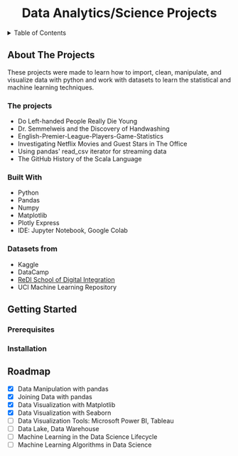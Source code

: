 <p align="center">
  <h1 align="center">Data Analytics/Science Projects</h1>
</p>


<details>
  <summary>Table of Contents</summary>
 
  1. [About The Projects](#about_the_project)
     * [The projects](#the_projects)
     * [Built With](#built_with)
     * [Datasets](#datasets_)
     
  2. [Getting Started](#getting_started)
     * [Prerequisites](#prerequisites_)
     * [Installation](#installation_)
  
  3. [Roadmap](#roadmap_)
  
</details>

## <a name="about_the_project"></a>About The Projects
These projects were made to learn how to import, clean, manipulate, and visualize data with python and work with datasets to learn the statistical and machine learning techniques.

### <a name="the_projects"></a>The projects
* Do Left-handed People Really Die Young
* Dr. Semmelweis and the Discovery of Handwashing
* English-Premier-League-Players-Game-Statistics
* Investigating Netflix Movies and Guest Stars in The Office
* Using pandas' read_csv iterator for streaming data
* The GitHub History of the Scala Language

### <a name="built_with"></a>Built With
* Python 
* Pandas
* Numpy
* Matplotlib
* Plotly Express
* IDE: Jupyter Notebook, Google Colab

### <a name="datasets_"></a>Datasets from
* Kaggle
* DataCamp
* [ReDI School of Digital Integration](https://www.redi-school.org/)
* UCI Machine Learning Repository

## <a name="getting_started"></a>Getting Started

### <a name="prerequisites_"></a>Prerequisites

### <a name="installation_"></a>Installation

## <a name="roadmap_"></a>Roadmap

- [x] Data Manipulation with pandas
- [x] Joining Data with pandas
- [x] Data Visualization with Matplotlib
- [x] Data Visualization with Seaborn
- [ ] Data Visualization Tools: Microsoft Power BI, Tableau
- [ ] Data Lake, Data Warehouse
- [ ] Machine Learning in the Data Science Lifecycle
- [ ] Machine Learning Algorithms in Data Science
